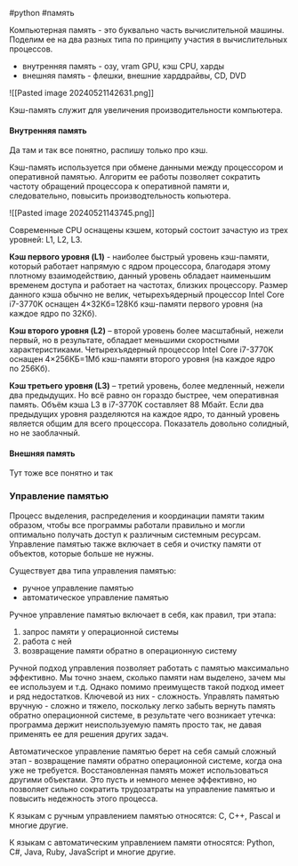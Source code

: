 #python #память


Компьютерная память - это буквально часть вычислительной машины. Поделим ее на два разных типа по принципу участия в вычислительных процессов.
- внутренняя память - озу, vram GPU, кэш CPU, харды
- внешняя память - флешки, внешние харддрайвы, СD, DVD

![[Pasted image 20240521142631.png]]

Кэш-память служит для увеличения производительности компьютера.
#### Внутренняя память

Да там и так все понятно, распишу только про кэш.

Кэш-память используется при обмене данными между процессором и оперативной памятью. Алгоритм ее работы позволяет сократить частоту обращений процессора к оперативной памяти и, следовательно, повысить производтельность копьютера.

![[Pasted image 20240521143745.png]]

Современные CPU оснащены кэшем, который состоит зачастую из трех уровней: L1, L2, L3.

**Кэш первого уровня (L1)** - наиболее быстрый уровень кэш-памяти, который работает напрямую с ядром процессора, благодаря этому плотному взаимодействию, данный уровень обладает наименьшим временем доступа и работает на частотах, близких процессору. Размер данного кэша обычно не велик, четырехъядерный процессор Intel Core i7-3770K оснащен 4×32Кб=128Кб кэш-памяти первого уровня (на каждое ядро по 32Кб).

**Кэш второго уровня (L2)** – второй уровень более масштабный, нежели первый, но в результате, обладает меньшими скоростными характеристиками. Четырехъядерный процессор Intel Core i7-3770K оснащен 4×256КБ=1Мб кэш-памяти второго уровня (на каждое ядро по 256Кб).

**Кэш третьего уровня (L3)** – третий уровень, более медленный, нежели два предыдущих. Но всё равно он гораздо быстрее, чем оперативная память. Объём кэша L3 в i7-3770K составляет 88 Мбайт. Если два предыдущих уровня разделяются на каждое ядро, то данный уровень является общим для всего процессора. Показатель довольно солидный, но не заоблачный.
#### Внешняя память
Тут тоже все понятно и так



### Управление памятью
Процесс выделения, распределения и координации памяти таким образом, чтобы все программы работали правильно и могли оптимально получать доступ к различным системным ресурсам. Управление памятью также включает в себя и очистку памяти от объектов, которые больше не нужны.

Существует два типа управления памятью:
- ручное управление памятью
- автоматическое управление памятью

Ручное управление памятью включает в себя, как правил, три этапа:
1. запрос памяти у операционной системы
2. работа с ней
3. возвращение памяти обратно в операционную систему

Ручной подход управления позволяет работать с памятью максимально эффективно. Мы точно знаем, сколько памяти нам выделено, зачем мы ее используем и т.д. Однако помимо преимуществ такой подход имеет и ряд недостатков. Ключевой из них - сложность. Управлять памятью вручную - сложно и тяжело, поскольку легко забыть вернуть память обратно операционной системе, в результате чего возникает утечка: программа держит неиспользуемую память просто так, не давая применять ее для решения других задач.

Автоматическое управление памятью берет на себя самый сложный этап - возвращение памяти обратно операционной системе, когда она уже не требуется. Восстановленная память может использоваться другими объектами. Это пусть и немного менее эффективно, но позволяет сильно сократить трудозатраты на управление памятью и повысить недежность этого процесса.

К языкам с ручным управлением памятью относятся: C, C++, Pascal и многие другие.

К языкам с автоматическим управлением памяти относятся: Python, C#, Java, Ruby, JavaScript и многие другие.

